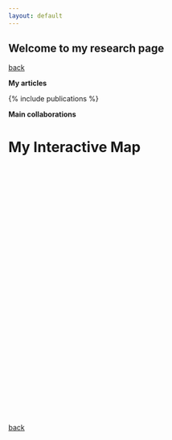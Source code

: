 ```yaml
---
layout: default
---
```


## Welcome to my research page

[back](./)

**My articles**

{% include publications %}

**Main collaborations**

# My Interactive Map

<div id="map" style="height: 500px;"></div>

<script src="https://unpkg.com/leaflet@1.7.1/dist/leaflet.js"></script>
<link rel="stylesheet" href="https://unpkg.com/leaflet@1.7.1/dist/leaflet.css" />

<script>
  // Initialize the map centered on a specific location
  var map = L.map('map').setView([37.7749, -122.4194], 10); // Example: San Francisco coordinates

  // Add OpenStreetMap tiles to the map
  L.tileLayer('https://{s}.tile.openstreetmap.org/{z}/{x}/{y}.png', {
    attribution: '&copy; <a href="https://www.openstreetmap.org/copyright">OpenStreetMap</a> contributors'
  }).addTo(map);

  // Load GeoJSON data from an external file
  fetch('assets/your-geojson-file.geojson')
    .then(response => response.json())
    .then(data => {
      L.geoJSON(data).addTo(map);
    });

  // Add a marker to the map at a specific location
  var marker = L.marker([37.7749, -122.4194]).addTo(map); // Example: San Francisco coordinates

  // Optional: Add a popup to the marker
  marker.bindPopup("<b>Carlos!</b><br>https://en.wikipedia.org/wiki/San_Francisco").openPopup();

  var marker = L.marker([39.557191, -7.8536599]).addTo(map); // Example: Portugal coordinates

  // Optional: Add a popup to the marker
  marker.bindPopup("<b>Carlos!</b><br>https://en.wikipedia.org/wiki/San_Francisco").openPopup();
</script>



[back](./)
